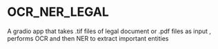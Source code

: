 # OCR_NER_LEGAL
A gradio app that takes .tif files of legal document  or .pdf files as input , performs OCR and then NER to extract important  entities

